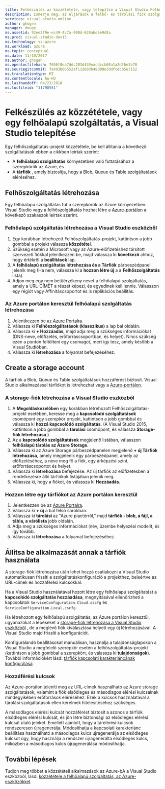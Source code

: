 ```yaml
---
title: Felkészülés az közzététele, vagy telepítse a Visual Studio Felhőszolgáltatás |} Microsoft Docs
description: Ismerje meg, az eljárások a felhő- és tárolási fiók szolgáltatások beállítása és konfigurálása az Azure-alkalmazásában.
services: visual-studio-online
author: ghogen
manager: douge
ms.assetid: 92ee2f9e-ec49-4c7a-900d-620abe5e9d8a
ms.prod: visual-studio-dev15
ms.technology: vs-azure
ms.workload: azure
ms.topic: conceptual
ms.date: 11/10/2017
ms.author: ghogen
ms.openlocfilehash: 7656f0ea7ddc283d430eacdccb60a1a2df6e3b70
ms.sourcegitcommit: fa493b66552af11260db48d89e3ddfcdcb5e3152
ms.translationtype: MT
ms.contentlocale: hu-HU
ms.lasthandoff: 04/23/2018
ms.locfileid: "31798981"
---
```

# <a name="prepare-to-publish-or-deploy-a-cloud-service-from-visual-studio"></a>Felkészülés az közzététele, vagy egy felhőalapú szolgáltatás, a Visual Studio telepítése

Egy felhőszolgáltatás-projekt közzététele, be kell állítania a következő szolgáltatások ebben a cikkben leírtak szerint:

* A **felhőalapú szolgáltatás** környezetben való futtatásához a szerepkörök az Azure, és 
* A **tárfiók** , amely biztosítja, hogy a Blob, Queue és Table szolgáltatások eléréséhez.

## <a name="create-a-cloud-service"></a>Felhőszolgáltatás létrehozása

Egy felhőalapú szolgáltatás fut a szerepkörök az Azure környezetben. Visual Studio vagy a felhőszolgáltatás hozhat létre a [Azure-portálon](https://portal.azure.com/) a következő szakaszok leírtak szerint.

### <a name="create-a-cloud-service-from-visual-studio"></a>Felhőalapú szolgáltatás létrehozása a Visual Studio eszközből

1. Egy korábban létrehozott Felhőszolgáltatás-projekt, kattintson a jobb gombbal a projekt válassza **közzététel**.
1. Szükség esetén a Microsoft vagy az Azure-előfizetéshez társított szervezeti fiókkal jelentkezzen be, majd válassza ki **következő** ahhoz, hogy értékről a **beállítások** lap.
1. A **felhőalapú szolgáltatás létrehozása és a Tárfiók** párbeszédpanel jelenik meg (Ha nem, válassza ki a **hozzon létre új** a a **Felhőszolgáltatás** lista).
1. Adjon meg egy nem betűérzékeny nevet a felhőalapú szolgáltatás, amely a URL-CÍMÉT a részét képezi, és egyedinek kell lennie. Válasszon egy régiót vagy Affinitáscsoportot és is replikációs beállítás.

### <a name="create-a-cloud-service-through-the-azure-portal"></a>Az Azure portálon keresztül felhőalapú szolgáltatás létrehozása

1. Jelentkezzen be az [Azure Portalra](https://portal.azure.com/).
1. Válassza ki **Felhőszolgáltatások (klasszikus)** a lap bal oldalán.
1. Válassza ki **+ Hozzáadás**, majd adja meg a szükséges információkat (DNS-neve, előfizetés, erőforráscsoportban, és helyet). Nincs szükség ezen a ponton feltölteni egy csomagot, mert így tesz, amely később a Visual Studióban.
1. Válassza ki **létrehozása** a folyamat befejezéséhez.

## <a name="create-a-storage-account"></a>Create a storage account

A tárfiók a Blob, Queue és Table szolgáltatások hozzáférést biztosít. Visual Studio alkalmazással tárfiókot is létrehozhat vagy a [Azure-portálon](https://portal.azure.com/).

### <a name="create-a-storage-account-from-visual-studio"></a>A storage-fiók létrehozása a Visual Studio eszközből

1. A **Megoldáskezelőben** egy korábban létrehozott Felhőszolgáltatás-projekt esetében, keresse meg a **kapcsolódó szolgáltatások** csomópont egy szerepkör projekt, kattintson a jobb gombbal és válassza ki **hozzá kapcsolódó szolgáltatás**. (A Visual Studio 2015, kattintson a jobb gombbal a **tárolási** csomópont, és válassza **Storage-fiók létrehozása**.)
1. Az a **kapcsolódó szolgáltatások** megjelenő listában, válasszon **felhőalapú tárolás az Azure Storage**.
1. Válassza ki az Azure Storage párbeszédpanelen megjelenő **+ új Tárfiók létrehozása**, amely megjelenik egy párbeszédpanel, amely az előfizetéséhez, a neve meg fő a fiók, egy árképzési szint, erőforráscsoportot és helyet.
1. Válassza ki **létrehozása** befejezése. Az új tárfiók az előfizetésben a rendelkezésre álló tárfiókok listájában jelenik meg.
1. Válassza ki, hogy a fiókot, és válassza ki **Hozzáadás**.

### <a name="create-a-storage-account-through-the-azure-portal"></a>Hozzon létre egy tárfiókot az Azure portálon keresztül

1. Jelentkezzen be az [Azure Portalra](https://portal.azure.com/).
1. Válassza ki **+ új** a bal felső sarokban.
1. Válassza ki **tárolási** az "Azure piactérről," majd **tárfiók - blob, a fájl, a tábla, a várólista** jobb oldalán.
1. Adja meg a szükséges információkat (név, üzembe helyezési modellt, és így tovább.
1. Válassza ki **létrehozása** a folyamat befejezéséhez.

## <a name="configure-your-app-to-use-the-storage-account"></a>Állítsa be alkalmazását annak a tárfiók használata

A storage-fiók létrehozása után lehet hozzá csatlakozni a Visual Studio automatikusan frissíti a szolgáltatáskonfiguráció a projekthez, beleértve az URL-címek és hozzáférési kulcsokkal.

Ha a Visual Studio használatával hozott létre egy felhőalapú szolgáltatást a **kapcsolódó szolgáltatás hozzáadása**, megnyitásával ellenőrizheti a kapcsolatok `ServiceConfiguration.Cloud.cscfg` és `ServiceConfiguration.Local.cscfg`.

Ha létrehozott egy felhőalapú szolgáltatás, az Azure portálon keresztül, ugyanazokat a lépéseket a [storage-fiók létrehozása a Visual Studio eszközből](#create-a-storage-account-from-visual-studio) , de a meglévő fiók kiválasztása helyett egy új létrehozásával. A Visual Studio majd frissíti a konfigurációt.

Konfigurálandó beállításokat manuálisan, használja a tulajdonságlapokon a Visual Studio a megfelelő szerepkör esetén a felhőszolgáltatás-projekt (kattintson a jobb gombbal a szerepkört, és válassza ki **tulajdonságok**). További információkért lásd: [tárfiók kapcsolati karakterláncának konfigurálása](https://docs.microsoft.com/azure/vs-azure-tools-multiple-services-project-configurations#configuring-a-connection-string-to-a-storage-account).

### <a name="about-access-keys"></a>Hozzáférési kulcsok

Az Azure-portálon jeleníti meg az URL-címek használható az Azure storage szolgáltatások, valamint a fiók elsődleges és másodlagos elérési kulcsainak mindegyikében erőforrások eléréséhez. Ezek a kulcsok használatával a tárolási szolgáltatások ellen kérelmek hitelesítéséhez szükséges.

A másodlagos elérési kulcsát hozzáférést biztosít a azonos a tárfiók elsődleges elérési kulcsát, és jön létre biztonsági az elsődleges elérési kulcsát utaló jeleket. Emellett ajánlott, hogy a tárelérési kulcsok rendszeresen újragenerálja. Módosíthatja a kapcsolati karakterlánc beállítása használható a másodlagos kulcs újragenerálja az elsődleges kulcsot úgy, hogy használja a rendszer újragenerálta elsődleges kulcs, miközben a másodlagos kulcs újragenerálása módosíthatja.

## <a name="next-steps"></a>További lépések

Tudjon meg többet a közzétételi alkalmazások az Azure-bA a Visual Studio eszközből, lásd: [közzététele a felhőalapú szolgáltatás, az Azure-eszközökkel](vs-azure-tools-publishing-a-cloud-service.md).
